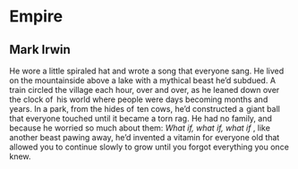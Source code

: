 # Empire
## Mark Irwin
He wore a little spiraled hat and wrote a song
that everyone sang. He lived on the mountainside
above a lake with a mythical beast he’d subdued.
A train circled the village each hour, over and over,
as he leaned down over the clock of   his world
where people were days becoming months and years.
In a park, from the hides of  ten cows, he’d constructed
a  giant ball that everyone touched until it became
a torn rag. He had no family, and because he worried
so much about them: _What if, what if, what if_ , like another
beast pawing away, he’d invented a vitamin for everyone
old that allowed you to continue slowly to grow
until you forgot everything you once knew.